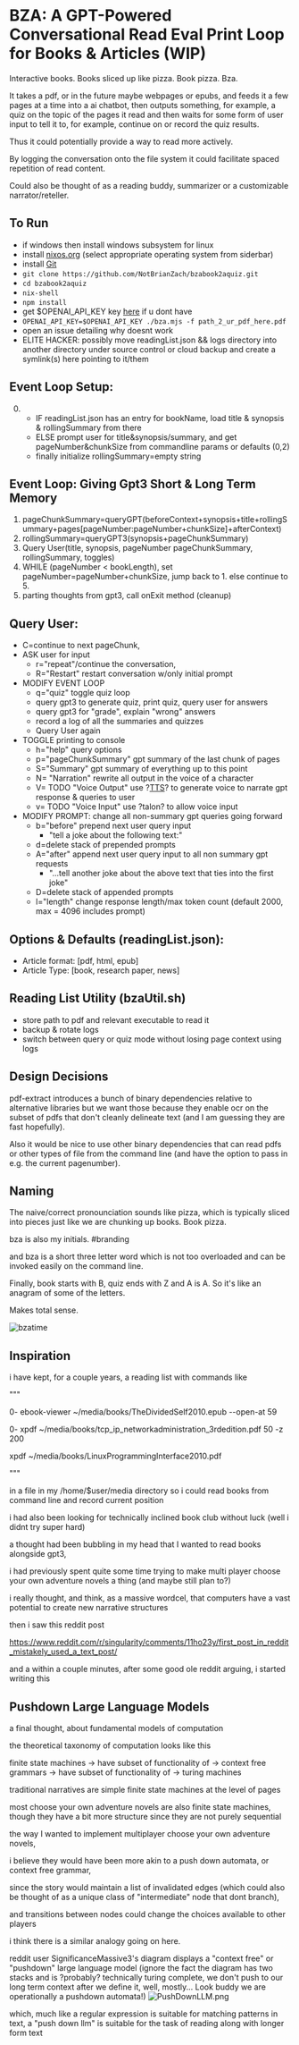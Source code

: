 # BZA: A GPT-Powered Conversational Read Eval Print Loop for Books & Articles (WIP)

Interactive books. Books sliced up like pizza. Book pizza. Bza.

It takes a pdf, or in the future maybe webpages or epubs, and feeds it a few pages at a time into a ai chatbot, then outputs something, for example, a quiz on the topic of the pages it read and then waits for some form of user input to tell it to, for example, continue on or record the quiz results.

Thus it could potentially provide a way to read more actively. 

By logging the conversation onto the file system it could facilitate spaced repetition of read content.

Could also be thought of as a reading buddy, summarizer or a customizable narrator/reteller. 

## To Run
- if windows then install windows subsystem for linux 
- install [nixos.org](https://nixos.org/download.html) (select appropriate operating system from siderbar)
- install [Git](https://git-scm.com/book/en/v2/Getting-Started-Installing-Git)
- `git clone https://github.com/NotBrianZach/bzabook2aquiz.git`
- `cd bzabook2aquiz`
- `nix-shell`
- `npm install`
- get $OPENAI_API_KEY key [here](https://platform.openai.com/account/api-keys) if u dont have 
- `OPENAI_API_KEY=$OPENAI_API_KEY ./bza.mjs -f path_2_ur_pdf_here.pdf`
- open an issue detailing why doesnt work
- ELITE HACKER: possibly move readingList.json && logs directory into another directory under source control or cloud backup and create a symlink(s) here pointing to it/them

## Event Loop Setup: 
0. - IF readingList.json has an entry for bookName, load title & synopsis & rollingSummary from there
   - ELSE prompt user for title&synopsis/summary, and get pageNumber&chunkSize from commandline params or defaults (0,2)
   - finally initialize rollingSummary=empty string
## Event Loop: Giving Gpt3 Short & Long Term Memory 
1. pageChunkSummary=queryGPT(beforeContext+synopsis+title+rollingSummary+pages[pageNumber:pageNumber+chunkSize]+afterContext)
2. rollingSummary=queryGPT3(synopsis+pageChunkSummary) 
3. Query User(title, synopsis, pageNumber pageChunkSummary, rollingSummary, toggles) 
4. WHILE (pageNumber < bookLength), set pageNumber=pageNumber+chunkSize, jump back to 1. else continue to 5.
5. parting thoughts from gpt3, call onExit method (cleanup)

## Query User:
- C=continue to next pageChunk,
- ASK user for input
  - r="repeat"/continue the conversation, 
  - R="Restart" restart conversation w/only initial prompt
- MODIFY EVENT LOOP
  - q="quiz" toggle quiz loop
   -  query gpt3 to generate quiz, print quiz, query user for answers
   -  query gpt3 for "grade", explain "wrong" answers
   -  record a log of all the summaries and quizzes 
   -  Query User again
- TOGGLE printing to console
  - h="help" query options
  - p="pageChunkSummary" gpt summary of the last chunk of pages
  - S="Summary" gpt summary of everything up to this point
  - N= "Narration" rewrite all output in the voice of a character
  - V= TODO "Voice Output" use ?[TTS](https://github.com/coqui-ai/TTS)? to generate voice to narrate gpt response & queries to user
  - v= TODO "Voice Input"  use ?talon? to allow voice input
- MODIFY PROMPT: change all non-summary gpt queries going forward
  - b="before" prepend next user query input
    - "tell a joke about the following text:" 
  - d=delete stack of prepended prompts
  - A="after" append next user query input to all non summary gpt requests
    - "...tell another joke about the above text that ties into the first joke" 
  - D=delete stack of appended prompts
  - l="length" change response length/max token count (default 2000, max = 4096 includes prompt)

## Options & Defaults (readingList.json): 
- Article format: [pdf, html, epub]
- Article Type: [book, research paper, news]

## Reading List Utility (bzaUtil.sh)
- store path to pdf and relevant executable to read it
- backup & rotate logs
- switch between query or quiz mode without losing page context using logs

## Design Decisions
pdf-extract introduces a bunch of binary dependencies relative to alternative libraries but we want those because they enable ocr on the subset of pdfs that don't cleanly delineate text (and I am guessing they are fast hopefully).

Also it would be nice to use other binary dependencies that can read pdfs or other types of file from the command line (and have the option to pass in e.g. the current pagenumber).

## Naming
The naive/correct pronounciation sounds like pizza, which is typically sliced into pieces just like we are chunking up books. Book pizza. 

bza is also my initials. #branding

and bza is a short three letter word which is not too overloaded and can be invoked easily on the command line.

Finally, book starts with B, quiz ends with Z and A is A. So it's like an anagram of some of the letters. 

Makes total sense. 

![bzatime](bzatime.jpg)
## Inspiration

i have kept, for a couple years, a reading list with commands like

"""

0-
ebook-viewer ~/media/books/TheDividedSelf2010.epub --open-at 59

0-
xpdf ~/media/books/tcp_ip_networkadministration_3rdedition.pdf 50 -z 200

xpdf ~/media/books/LinuxProgrammingInterface2010.pdf

"""

in a file in my /home/$user/media directory so i could read books from command line and record current position

i had also been looking for technically inclined book club without luck (well i didnt try super hard) 

a thought had been bubbling in my head that I wanted to read books alongside gpt3,

i had previously spent quite some time trying to make multi player choose your own adventure novels a thing (and maybe still plan to?)

i really thought, and think, as a massive wordcel, that computers have a vast potential to create new narrative structures

then i saw this reddit post

https://www.reddit.com/r/singularity/comments/11ho23y/first_post_in_reddit_mistakely_used_a_text_post/

and a within a couple minutes, after some good ole reddit arguing, i started writing this

## Pushdown Large Language Models

a final thought, about fundamental models of computation

the theoretical taxonomy of computation looks like this

finite state machines -> have subset of functionality of -> context free grammars -> have subset of functionality of -> turing machines

traditional narratives are simple finite state machines at the level of pages

most choose your own adventure novels are also finite state machines, though they have a bit more structure since they are not purely sequential

the way I wanted to implement multiplayer choose your own adventure novels,

i believe they would have been more akin to a push down automata, or context free grammar,

since the story would maintain a list of invalidated edges (which could also be thought of as a unique class of "intermediate" node that dont branch),

and transitions between nodes could change the choices available to other players

i think there is a similar analogy going on here.

reddit user SignificanceMassive3's diagram displays a "context free" or "pushdown" large language model (ignore the fact the diagram has two stacks and is ?probably? technically turing complete, we don't push to our long term context after we define it, well, mostly... Look buddy we are operationally a pushdown automata!)
![PushDownLLM.png](PushDownLLM.png)

which, much like a regular expression is suitable for matching patterns in text, a "push down llm" is suitable for the task of reading along with longer form text 
